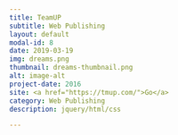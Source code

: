 ```yaml
---
title: TeamUP
subtitle: Web Publishing
layout: default
modal-id: 8
date: 2019-03-19
img: dreams.png
thumbnail: dreams-thumbnail.png
alt: image-alt
project-date: 2016
site: <a href="https://tmup.com/">Go</a>
category: Web Publishing
description: jquery/html/css

---
```

